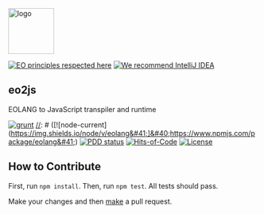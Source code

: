 <img alt="logo" src="https://www.objectionary.com/cactus.svg" height="92px" />

[![EO principles respected here](https://www.elegantobjects.org/badge.svg)](https://www.elegantobjects.org)
[![We recommend IntelliJ IDEA](https://www.elegantobjects.org/intellij-idea.svg)](https://www.jetbrains.com/idea/)

## eo2js

EOLANG to JavaScript transpiler and runtime

[![grunt](https://github.com/maxonfjvipon/eo2js/actions/workflows/test.yml/badge.svg)](https://github.com/maxonfjvipon/eo2js/actions/workflows/test.yml)
[//]: # ([![node-current]&#40;https://img.shields.io/node/v/eolang&#41;]&#40;https://www.npmjs.com/package/eolang&#41;)
[![PDD status](http://www.0pdd.com/svg?name=maxonfjvipon/eo2js)](http://www.0pdd.com/p?name=maxonfjvipon/eo2js)
[![Hits-of-Code](https://hitsofcode.com/github/maxonfjvipon/eo2js)](https://hitsofcode.com/view/github/maxonfjvipon/eo2js)
[![License](https://img.shields.io/badge/license-MIT-green.svg)](https://github.com/maxonfjvipon/eo2js/blob/master/LICENSE.txt)

[//]: # (First, you install [npm]&#40;https://docs.npmjs.com/downloading-and-installing-node-js-and-npm&#41;)

[//]: # (and [Java SE]&#40;https://www.oracle.com/java/technologies/downloads/&#41;.)

[//]: # ()
[//]: # (Then, you install [eolang]&#40;https://www.npmjs.com/package/eolang&#41; package:)

[//]: # ()
[//]: # (```)

[//]: # ($ npm install -g eolang)

[//]: # (```)

[//]: # ()
[//]: # (Then, you write a simple [EO]&#40;https://www.eolang.org&#41; program in `hello.eo` file)

[//]: # (in the current directory:)

[//]: # ()
[//]: # (```)

[//]: # ([args] > hello)

[//]: # (  QQ.io.stdout > @)

[//]: # (    "Hello, world!\n")

[//]: # (```)

[//]: # ()
[//]: # (Then, you run it:)

[//]: # ()
[//]: # (```)

[//]: # ($ eoc dataize hello)

[//]: # (```)

[//]: # ()
[//]: # (That's it.)

[//]: # ()
[//]: # (## Commands)

[//]: # ()
[//]: # (You can also do many other things with `eoc` commands)

[//]: # (&#40;the flow is explained in [this blog post]&#40;https://www.yegor256.com/2021/10/21/objectionary.html&#41;&#41;:)

[//]: # ()
[//]: # (  * `register` finds necessary EO files and registers them in a JSON catalog)

[//]: # (  * `assemble` parses EO files into XMIR, optimizes them, and pulls foreign EO objects)

[//]: # (  * `transpile` converts XMIR to target programming language &#40;Java by default&#41;)

[//]: # (  * `compile` converts target language sources to binaries)

[//]: # (  * `link` puts all binaries together into a single executable binary)

[//]: # (  * `dataize` dataizes a single object from the executable binary)

[//]: # (  * `test` dataizes all visible unit tests)

[//]: # ()
[//]: # (There are also commands that help manipulate with XMIR and EO sources )

[//]: # (&#40;the list is not completed, while some of them are not implemented as of yet&#41;:)

[//]: # ()
[//]: # (  * `audit` inspects all required packages and reports their status)

[//]: # (  * `foreign` inspects all objects found in the program after `assemble` step)

[//]: # (  * `sodg` generates SODG from XMIR, further rederable as XML or [Dot]&#40;https://en.wikipedia.org/wiki/DOT_%28graph_description_language%29&#41;)

[//]: # (  * `phi` generates PHI files from XMIR)

[//]: # (  * `unphi` generates XMIR files from PHI files)

[//]: # (  * `print` generates EO files from PHI files)

[//]: # (  * <del>`translate` converts Java/C++/Python/etc. program to EO program</del>)

[//]: # (  * <del>`demu` removes `cage` and `memory` objects</del>)

[//]: # (  * <del>`dejump` removes `goto` objects</del>)

[//]: # (  * <del>`infer` suggests object names where it's possible to infer them</del>)

[//]: # (  * <del>`flatten` moves inner objects to upper level</del>)

[//]: # ()
[//]: # (This command line toolkit simply integrates other tools available in)

[//]: # ([@objectionary]&#40;https://github.com/objectionary&#41; GitHub organization.)

## How to Contribute

First, run `npm install`. Then, run `npm test`. All tests should pass.

Make your changes and then [make](https://www.yegor256.com/2014/04/15/github-guidelines.html) a pull request.
